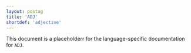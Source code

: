 ```yaml
---
layout: postag
title: 'ADJ'
shortdef: 'adjective'
---
```


This document is a placeholderr for the language-specific documentation
for `ADJ`.
